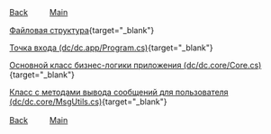 [Back](../index.md)ㅤㅤㅤ[Main](../../index.md)

[Файловая структура](../dc){target="_blank"}

[Точка входа (dc/dc.app/Program.cs)](../dc/dc.app/Program.cs){target="_blank"}

[Основной класс бизнес-логики приложения (dc/dc.core/Core.cs)](../dc/dc.core/Core.cs){target="_blank"}

[Класс с методами вывода сообщений для пользователя (dc/dc.core/MsgUtils.cs)](../dc/dc.core/MsgUtils.cs){target="_blank"}

[Back](../index.md)ㅤㅤㅤ[Main](../../index.md)
